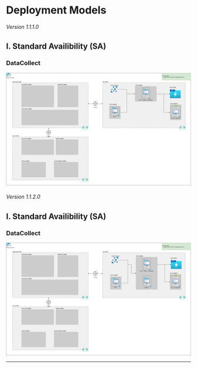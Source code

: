 # Deployment Models

###### Version 1.1.1.0

## I. Standard Availibility (SA)

### DataCollect

![sa_datacollect](imgs/Deployment_SA_offer1_infra_v1.1.1.png "")

###### Version 1.1.2.0

## I. Standard Availibility (SA)

### DataCollect

![sa_datacollect](imgs/Deployment_SA_offer1_infra_v1.1.2.png "")

---